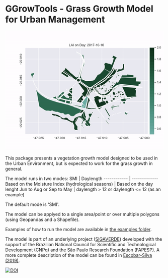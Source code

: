 # GGrowTools - Grass Growth Model for Urban Management
<p align="center">
  <img src="demo/demo.gif">
</p>

This package presents a vegetation growth model designed to be used in the Urban Environment, but is expected to work for the grass growth in general.

The model runs in two modes:
SMI | Daylength
------------ | -------------
Based on the Moisture Index (hydrological seasons) | Based on the day lenght
Jun to Aug or Sep to May | daylength > 12 or daylength <= 12 (as an example)

The default mode is 'SMI'.

The model can be applyed to a single area/point or over multiple polygons (using Geopandas and a Shapefile).

Examples of how to run the model are available in [the examples folder](/examples/).

The model is part of an underlying project ([SIGAVERDE](https://sigaverde.web.app/map)) developed with the support of the Brazilian National Council for Scientific and Technological Development (CNPq) and the São Paulo Research Foundation (FAPESP). A more complete description of the model can be found in [Escobar-Silva (2019)](https://repositorio.ufscar.br/handle/ufscar/12165).

[![DOI](https://zenodo.org/badge/DOI/10.5281/zenodo.5129060.svg)](https://doi.org/10.5281/zenodo.5129060)

